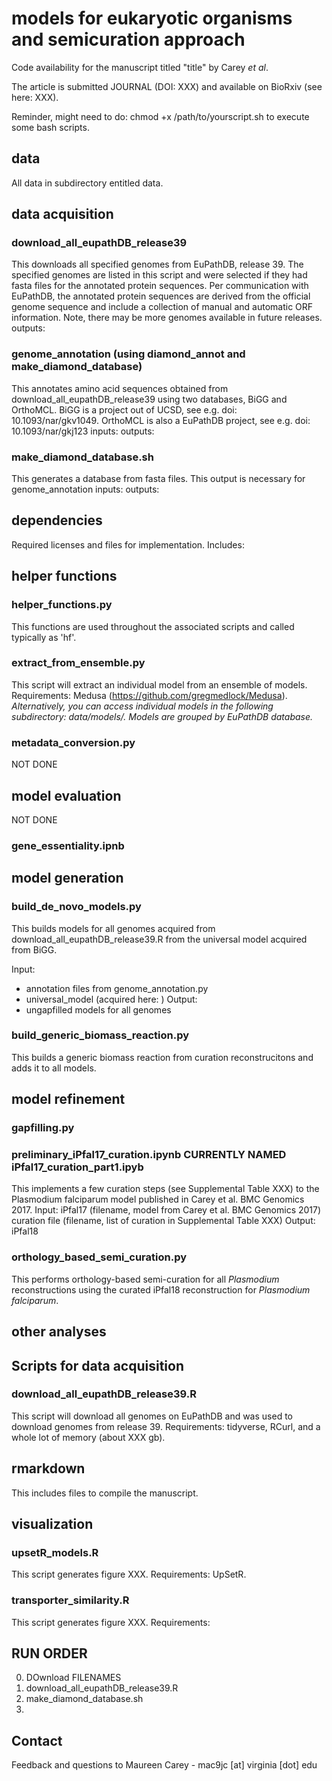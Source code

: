 # models for eukaryotic organisms and semicuration approach

Code availability for the manuscript titled "title" by Carey *et al*.

The article is submitted JOURNAL (DOI: XXX) and available on BioRxiv (see here: XXX).

Reminder, might need to do: chmod +x /path/to/yourscript.sh to execute some bash scripts.
## data

All data in subdirectory entitled data.

## data acquisition

### download_all_eupathDB_release39

This downloads all specified genomes from EuPathDB, release 39. The specified genomes are 
listed in this script and were selected if they had fasta files for the annotated protein
sequences. Per communication with EuPathDB, the annotated protein sequences are derived 
from the official genome sequence and include a collection of manual and automatic 
ORF information. Note, there may be more genomes available in future releases. 
outputs:

### genome_annotation (using diamond_annot and make_diamond_database)

This annotates amino acid sequences obtained from download_all_eupathDB_release39 using 
two databases, BiGG and OrthoMCL. BiGG is a project out of UCSD, see e.g. doi:
10.1093/nar/gkv1049. OrthoMCL is also a EuPathDB project, see e.g. doi: 10.1093/nar/gkj123
inputs:
outputs:

### make_diamond_database.sh

This generates a database from fasta files. This output is necessary for genome_annotation
inputs:
outputs:

## dependencies
Required licenses and files for implementation.
Includes:

## helper functions

### helper_functions.py

This functions are used throughout the associated scripts and called typically as 'hf'.

### extract_from_ensemble.py

This script will extract an individual model from an ensemble of models.
Requirements: Medusa (https://github.com/gregmedlock/Medusa). *Alternatively, you can
access individual models in the following subdirectory: data/models/. Models are grouped
by EuPathDB database.*

### metadata_conversion.py

NOT DONE

## model evaluation

NOT DONE

### gene_essentiality.ipnb

## model generation

### build_de_novo_models.py

This builds models for all genomes acquired from download_all_eupathDB_release39.R from
the universal model acquired from BiGG.

Input:
   - annotation files from genome_annotation.py
   - universal_model (acquired here: )
Output:
   - ungapfilled models for all genomes

### build_generic_biomass_reaction.py

This builds a generic biomass reaction from curation reconstrucitons and adds it to all models.

## model refinement

### gapfilling.py

### preliminary_iPfal17_curation.ipynb CURRENTLY NAMED iPfal17_curation_part1.ipyb

This implements a few curation steps (see Supplemental Table XXX) to the Plasmodium
falciparum model published in Carey et al. BMC Genomics 2017.
Input:
iPfal17 (filename, model from Carey et al. BMC Genomics 2017)
curation file (filename, list of curation in Supplemental Table XXX)
Output:
iPfal18

### orthology_based_semi_curation.py

This performs orthology-based semi-curation for all *Plasmodium* reconstructions using the curated iPfal18 reconstruction
for *Plasmodium falciparum*.

## other analyses

## Scripts for data acquisition

### download_all_eupathDB_release39.R

This script will download all genomes on EuPathDB and was used to download genomes from 
release 39. Requirements: tidyverse, RCurl, and a whole lot of memory (about XXX gb).

## rmarkdown

This includes files to compile the manuscript.

## visualization

### upsetR_models.R

This script generates figure XXX. Requirements: UpSetR.

### transporter_similarity.R

This script generates figure XXX. Requirements:

## RUN ORDER

0. DOwnload FILENAMES
1. download_all_eupathDB_release39.R
2. make_diamond_database.sh
3.


## Contact

Feedback and questions to Maureen Carey - mac9jc [at] virginia [dot] edu
